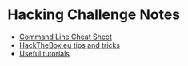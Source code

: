# Hacking Challenge Notes

* [Command Line Cheat Sheet]({{site.baseurl}}/command)
* [HackTheBox.eu tips and tricks]({{site.baseurl}}/htb)
* [Useful tutorials]({{site.baseurl}}/tutorials)